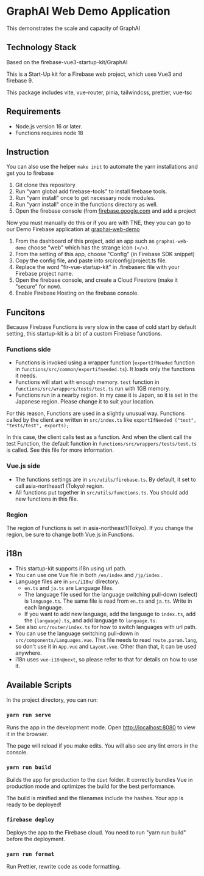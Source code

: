 # GraphAI Web Demo Application

This demonstrates the scale and capacity of GraphAI

## Technology Stack

Based on the firebase-vue3-startup-kit/GraphAI

This is a Start-Up kit for a Firebase web project, which uses Vue3 and firebase 9.

This package includes vite, vue-router, pinia, tailwindcss, prettier, vue-tsc

## Requirements

- Node.js version 16 or later.
- Functions requires node 18

## Instruction

You can also use the helper `make init` to automate the yarn installations and
get you to firebase

1. Git clone this repository
2. Run "yarn global add firebase-tools" to install firebase tools.
3. Run "yarn install" once to get necessary node modules.
4. Run "yarn install" once in the functions directory as well.
5. Open the firebase console (from
   [firebase.google.com](https://firebase.google.com) and add a project

Now you must manually do this or if you are with TNE, they you can go to our
Demo Firebase application at
[graphai-web-demo](https://console.firebase.google.com/u/2/project/graphai-web-demo/overview)

1. From the dashboard of this project, add an app such as `graphai-web-demo`
   choose "web" which has the strange icon `(</>)`.
1. From the setting of this app, choose "Config" (in Firebase SDK snippet)
1. Copy the config file, and paste into src/config/project.ts file.
1. Replace the word "fir-vue-startup-kit" in .firebaserc file with your Firebase
   project name.
1. Open the firebase console, and create a Cloud Firestore (make it "secure"
   for now).
1. Enable Firebase Hosting on the firebase console.

## Funcitons

Because Firebase Functions is very slow in the case of cold start by default
setting, this startup-kit is a bit of a custom Firebase functions.

### Functions side

- Functions is invoked using a wrapper function (`exportIfNeeded` function in
  `functions/src/common/exportifneeded.ts`). It loads only the functions it needs.
- Functions will start with enough memory. `test` function in
  `functions/src/wrappers/tests/test.ts` run with 1GB memory.
- Functions run in a nearby region. In my case it is Japan, so it is set in the
  Japanese region. Please change it to suit your location.

For this reason, Functions are used in a slightly unusual way. Functions called
by the client are written in `src/index.ts` like `exportIfNeeded ("test",
"tests/test", exports);`

In this case, the client calls test as a function. And when the client call the
test Function, the default function in `functions/src/wrappers/tests/test.ts` is
called. See this file for more information.

### Vue.js side

- The functions settings are in `src/utils/firebase.ts`. By default, it set to
  call asia-northeast1 (Tokyo) region.
- All functions put together in `src/utils/functions.ts`. You should add new
  functions in this file.

### Region

The region of Functions is set in asia-northeast1(Tokyo). If you change the
region, be sure to change both Vue.js in Functions.

## i18n

- This startup-kit supports i18n using url path.
- You can use one Vue file in both `/en/index` and `/jp/index` .
- Language files are in `src/i18n/` directory.
  - `en.ts` and `ja.ts` are Language files.
  - The language file used for the language switching pull-down (select) is
    `language.ts`. The same file is read from `en.ts` and `ja.ts`. Write in each
    language.
  - If you want to add new language, add the language to `index.ts`, add the
    `{language}.ts`, and add language to `language.ts`.
- See also `src/router/index.ts` for how to switch languages with url path.
- You can use the language switching pull-down in
  `src/components/Languages.vue`. This file needs to read `route.param.lang`, so
  don't use it in `App.vue` and `Layout.vue`. Other than that, it can be used
  anywhere.
- i18n uses `vue-i18n@next`, so please refer to that for details on how to use
  it.

## Available Scripts

In the project directory, you can run:

### `yarn run serve`

Runs the app in the development mode.
Open
[http://localhost:8080](http://localhost:8080) to view it in the browser.

The page will reload if you make edits.
You will also see any lint errors in
the console.

### `yarn run build`

Builds the app for production to the `dist` folder.
It correctly bundles Vue
in production mode and optimizes the build for the best performance.

The build is minified and the filenames include the hashes.
Your app is
ready to be deployed!

### `firebase deploy`

Deploys the app to the Firebase cloud. You need to run "yarn run build" before
the deployment.

### `yarn run format`

Run Prettier, rewrite code as code formatting.
